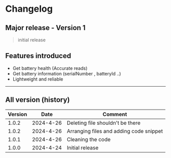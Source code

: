 # Changelog

## Major release - Version 1

> initial release

## Features introduced

- Get battery health (Accurate reads)
- Get battery information (serialNumber , batteryId ..)
- Lightweight and reliable

---

## All version (history)

| Version |    Date   | Comment                                 |
| ------- | --------- | --------------------------------------  |
|  1.0.2  | 2024-4-26 | Deleting file shouldn't be there        |
|  1.0.2  | 2024-4-26 | Arranging files and adding code snippet |
|  1.0.1  | 2024-4-26 | Cleaning the code                       |
|  1.0.0  | 2024-4-24 | Initial release                         |
